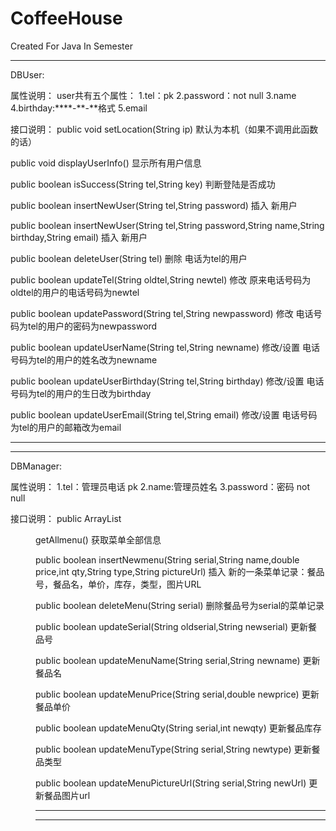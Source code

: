 # CoffeeHouse
Created For Java In Semester

*****************************************
DBUser:

属性说明：
user共有五个属性：
1.tel：pk
2.password：not null
3.name
4.birthday:****-**-**格式
5.email

接口说明：
public void setLocation(String ip)
默认为本机（如果不调用此函数的话）


public void displayUserInfo()
显示所有用户信息

public boolean isSuccess(String tel,String key)
判断登陆是否成功

public boolean insertNewUser(String tel,String password)
插入 新用户

public boolean insertNewUser(String tel,String password,String name,String birthday,String email)
插入 新用户

public boolean deleteUser(String tel)
删除 电话为tel的用户

public boolean updateTel(String oldtel,String newtel)
修改 原来电话号码为oldtel的用户的电话号码为newtel

public boolean updatePassword(String tel,String newpassword)
修改 电话号码为tel的用户的密码为newpassword

public boolean updateUserName(String tel,String newname)
修改/设置 电话号码为tel的用户的姓名改为newname

public boolean updateUserBirthday(String tel,String birthday)
修改/设置 电话号码为tel的用户的生日改为birthday

public boolean updateUserEmail(String tel,String email)
修改/设置 电话号码为tel的用户的邮箱改为email

****************************************************************
****************************************************************

DBManager:

属性说明：
1.tel：管理员电话  pk
2.name:管理员姓名
3.password：密码  not null


接口说明：
public ArrayList<Menu> getAllmenu()
获取菜单全部信息

public boolean insertNewmenu(String serial,String name,double price,int qty,String type,String pictureUrl)
插入 新的一条菜单记录：餐品号，餐品名，单价，库存，类型，图片URL

public boolean deleteMenu(String serial)
删除餐品号为serial的菜单记录

public boolean updateSerial(String oldserial,String newserial)
更新餐品号

public boolean updateMenuName(String serial,String newname)
更新餐品名

public boolean updateMenuPrice(String serial,double newprice)
更新餐品单价

public boolean updateMenuQty(String serial,int newqty)
更新餐品库存

public boolean updateMenuType(String serial,String newtype)
更新餐品类型

public boolean updateMenuPictureUrl(String serial,String newUrl)
更新餐品图片url

****************************************************************
****************************************************************






